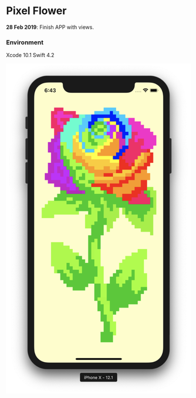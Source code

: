 # Pixel Flower

**28 Feb 2019**: Finish APP with views.

### Environment

Xcode 10.1 
Swift 4.2

<img src="README_resource/screenshot.png">
